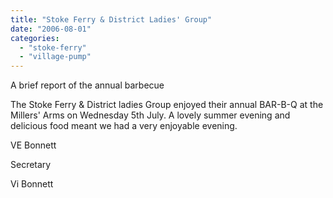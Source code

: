 ```yaml
---
title: "Stoke Ferry & District Ladies' Group"
date: "2006-08-01"
categories: 
  - "stoke-ferry"
  - "village-pump"
---
```


A brief report of the annual barbecue

The Stoke Ferry & District ladies Group enjoyed their annual BAR-B-Q at the Millers' Arms on Wednesday 5th July. A lovely summer evening and delicious food meant we had a very enjoyable evening.

VE Bonnett

Secretary

Vi Bonnett

